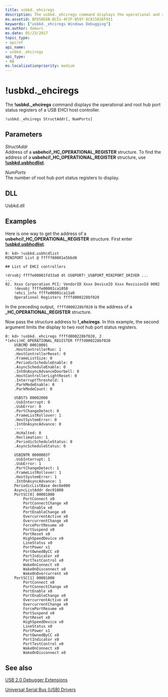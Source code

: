 ```yaml
---
title: usbkd._ehciregs
description: The usbkd._ehciregs command displays the operational and root hub port status registers of a USB EHCI host controller.
ms.assetid: BFD58E6B-BC51-4F2F-B597-8C815826F931
keywords: ["usbkd._ehciregs Windows Debugging"]
ms.author: domars
ms.date: 05/23/2017
topic_type:
- apiref
api_name:
- usbkd._ehciregs
api_type:
- NA
ms.localizationpriority: medium
---
```


# !usbkd.\_ehciregs


The **!usbkd.\_ehciregs** command displays the operational and root hub port status registers of a USB EHCI host controller.

```dbgcmd
!usbkd._ehciregs StructAddr[, NumPorts]
```

## <span id="ddk__devobj_dbg"></span><span id="DDK__DEVOBJ_DBG"></span>Parameters


<span id="_______StructAddr______"></span><span id="_______structaddr______"></span><span id="_______STRUCTADDR______"></span> *StructAddr*   
Address of a **usbehci!\_HC\_OPERATIONAL\_REGISTER** structure. To find the address of a **usbehci!\_HC\_OPERATIONAL\_REGISTER** structure, use [**!usbkd.usbhcdlist**](-usbkd-usbhcdlist.md).

<span id="_______NumPorts______"></span><span id="_______numports______"></span><span id="_______NUMPORTS______"></span> *NumPorts*   
The number of root hub port status registers to display.

## <span id="DLL"></span><span id="dll"></span>DLL


Usbkd.dll

Examples
--------

Here is one way to get the address of a **usbehci!\_HC\_OPERATIONAL\_REGISTER** structure. First enter [**!usbkd.usbhcdlist**](-usbkd-usbhcdlist.md).

```dbgcmd
0: kd> !usbkd.usbhcdlist
MINIPORT List @ fffff80001e5bbd0

## List of EHCI controllers

!drvobj ffffe00001fd33a0 dt USBPORT!_USBPORT_MINIPORT_DRIVER ...
...
02. Xxxx Corporation PCI: VendorID Xxxx DeviceID Xxxx RevisionId 0002
    !devobj ffffe00001ca1050
    !ehci_info ffffe00001ca11a0
    Operational Registers ffffd000228bf020
```

In the preceding output,` ffffd000228bf020` is the address of a **\_HC\_OPERATIONAL\_REGISTER** structure.

Now pass the structure address to **!\_ehciregs**. In this example, the second argument limits the display to two root hub port status registers.

```dbgcmd
0: kd> !usbkd._ehciregs ffffd000228bf020, 2
*(ehci)HC_OPERATIONAL_REGISTER ffffd000228bf020
    USBCMD 00010001
    .HostControllerRun: 1
    .HostControllerReset: 0
    .FrameListSize: 0
    .PeriodicScheduleEnable: 0
    .AsyncScheduleEnable: 0
    .IntOnAsyncAdvanceDoorbell: 0
    .HostControllerLightReset: 0
    .InterruptThreshold: 1
    .ParkModeEnable: 0
    .ParkModeCount: 0

    USBSTS 00002008
    .UsbInterrupt: 0
    .UsbError: 0
    .PortChangeDetect: 0
    .FrameListRollover: 1
    .HostSystemError: 0
    .IntOnAsyncAdvance: 0
    ----
    .HcHalted: 0
    .Reclimation: 1
    .PeriodicScheduleStatus: 0
    .AsyncScheduleStatus: 0

    USBINTR 0000003f
    .UsbInterrupt: 1
    .UsbError: 1
    .PortChangeDetect: 1
    .FrameListRollover: 1
    .HostSystemError: 1
    .IntOnAsyncAdvance: 1
    PeriodicListBase dec8e000
    AsyncListAddr dec91000
    PortSC[0] 00001000
        PortConnect x0
        PortConnectChange x0
        PortEnable x0
        PortEnableChange x0
        OvercurrentActive x0
        OvercurrentChange x0
        ForcePortResume x0
        PortSuspend x0
        PortReset x0
        HighSpeedDevice x0
        LineStatus x0
        PortPower x1
        PortOwnedByCC x0
        PortIndicator x0
        PortTestControl x0
        WakeOnConnect x0
        WakeOnDisconnect x0
        WakeOnOvercurrent x0
    PortSC[1] 00001000
        PortConnect x0
        PortConnectChange x0
        PortEnable x0
        PortEnableChange x0
        OvercurrentActive x0
        OvercurrentChange x0
        ForcePortResume x0
        PortSuspend x0
        PortReset x0
        HighSpeedDevice x0
        LineStatus x0
        PortPower x1
        PortOwnedByCC x0
        PortIndicator x0
        PortTestControl x0
        WakeOnConnect x0
        WakeOnDisconnect x0
```

## <span id="see_also"></span>See also


[USB 2.0 Debugger Extensions](usb-2-0-extensions.md)

[Universal Serial Bus (USB) Drivers](https://go.microsoft.com/fwlink/p?LinkID=227351)

 

 






